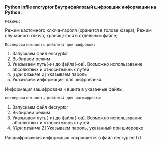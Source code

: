 **Python infile encryptor
Внутрифайловый шифровщик информации на Python.**

    Режимы:
Режим кастомного ключа-пароля (хранится в голове юзера); 
Режим случайного ключа, хранящегося в отдельном файле;


    Последовательность действий для шифровки:

1. Запускаем файл encryptor
2. Выбираем режим
3. Указываем путь(-и) до файла(-ов). Возможно использование абсолютных и относительных путей
4. [_При режиме 2_] Указываем пароль
5. Указываем информацию для шифрования.

Информация зашифрована и вшита в указанные файлы.


    Последовательность действий для расшифровки:

1. Запускаем файл decryptor
2. Выбираем режим
3. Указываем путь(-и) до файла(-ов). Возможно использование абсолютных и относительных путей
4. [_При режиме 2_] Указываем пароль, указанный при шифровке

Расшифрованная информация сохраняется в файл decrypted.txt
